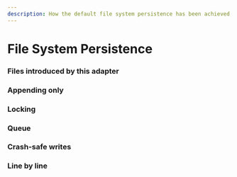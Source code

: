 ```yaml
---
description: How the default file system persistence has been achieved.
---
```


# File System Persistence

### Files introduced by this adapter

### Appending only

### Locking

### Queue

### Crash-safe writes

### Line by line

